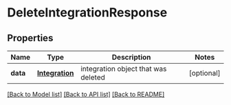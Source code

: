 # DeleteIntegrationResponse

## Properties
Name | Type | Description | Notes
------------ | ------------- | ------------- | -------------
**data** | [**Integration**](Integration.md) | integration object that was deleted | [optional] 

[[Back to Model list]](../README.md#documentation-for-models) [[Back to API list]](../README.md#documentation-for-api-endpoints) [[Back to README]](../README.md)


